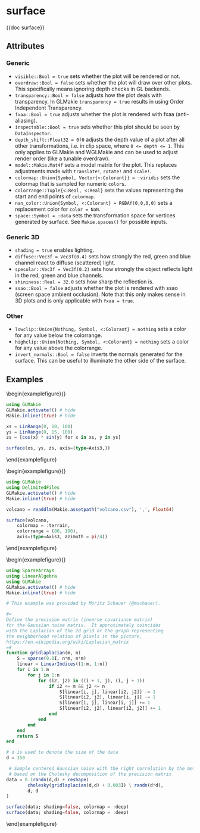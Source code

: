 # surface

{{doc surface}}

## Attributes

### Generic

- `visible::Bool = true` sets whether the plot will be rendered or not.
- `overdraw::Bool = false` sets whether the plot will draw over other plots. This specifically means ignoring depth checks in GL backends.
- `transparency::Bool = false` adjusts how the plot deals with transparency. In GLMakie `transparency = true` results in using Order Independent Transparency.
- `fxaa::Bool = true` adjusts whether the plot is rendered with fxaa (anti-aliasing).
- `inspectable::Bool = true` sets whether this plot should be seen by `DataInspector`.
- `depth_shift::Float32 = 0f0` adjusts the depth value of a plot after all other transformations, i.e. in clip space, where `0 <= depth <= 1`. This only applies to GLMakie and WGLMakie and can be used to adjust render order (like a tunable overdraw). 
- `model::Makie.Mat4f` sets a model matrix for the plot. This replaces adjustments made with `translate!`, `rotate!` and `scale!`.
- `colormap::Union{Symbol, Vector{<:Colorant}} = :viridis` sets the colormap that is sampled for numeric `color`s.
- `colorrange::Tuple{<:Real, <:Real}` sets the values representing the start and end points of `colormap`.
- `nan_color::Union{Symbol, <:Colorant} = RGBAf(0,0,0,0)` sets a replacement color for `color = NaN`.
- `space::Symbol = :data` sets the transformation space for vertices generated by surface. See `Makie.spaces()` for possible inputs.

### Generic 3D

- `shading = true` enables lighting.
- `diffuse::Vec3f = Vec3f(0.4)` sets how strongly the red, green and blue channel react to diffuse (scattered) light. 
- `specular::Vec3f = Vec3f(0.2)` sets how strongly the object reflects light in the red, green and blue channels.
- `shininess::Real = 32.0` sets how sharp the reflection is.
- `ssao::Bool = false` adjusts whether the plot is rendered with ssao (screen space ambient occlusion). Note that this only makes sense in 3D plots and is only applicable with `fxaa = true`.

### Other

- `lowclip::Union{Nothing, Symbol, <:Colorant} = nothing` sets a color for any value below the colorrange.
- `highclip::Union{Nothing, Symbol, <:Colorant} = nothing` sets a color for any value above the colorrange.
- `invert_normals::Bool = false` inverts the normals generated for the surface. This can be useful to illuminate the other side of the surface.


## Examples

\begin{examplefigure}{}
```julia
using GLMakie
GLMakie.activate!() # hide
Makie.inline!(true) # hide

xs = LinRange(0, 10, 100)
ys = LinRange(0, 15, 100)
zs = [cos(x) * sin(y) for x in xs, y in ys]

surface(xs, ys, zs, axis=(type=Axis3,))
```
\end{examplefigure}

\begin{examplefigure}{}
```julia
using GLMakie
using DelimitedFiles
GLMakie.activate!() # hide
Makie.inline!(true) # hide

volcano = readdlm(Makie.assetpath("volcano.csv"), ',', Float64)

surface(volcano,
    colormap = :terrain,
    colorrange = (80, 190),
    axis=(type=Axis3, azimuth = pi/4))
```
\end{examplefigure}

\begin{examplefigure}{}
```julia
using SparseArrays
using LinearAlgebra
using GLMakie
GLMakie.activate!() # hide
Makie.inline!(true) # hide

# This example was provided by Moritz Schauer (@mschauer).

#=
Define the precision matrix (inverse covariance matrix)
for the Gaussian noise matrix.  It approximately coincides
with the Laplacian of the 2d grid or the graph representing
the neighborhood relation of pixels in the picture,
https://en.wikipedia.org/wiki/Laplacian_matrix
=#
function gridlaplacian(m, n)
    S = sparse(0.0I, n*m, n*m)
    linear = LinearIndices((1:m, 1:n))
    for i in 1:m
        for j in 1:n
            for (i2, j2) in ((i + 1, j), (i, j + 1))
                if i2 <= m && j2 <= n
                    S[linear[i, j], linear[i2, j2]] -= 1
                    S[linear[i2, j2], linear[i, j]] -= 1
                    S[linear[i, j], linear[i, j]] += 1
                    S[linear[i2, j2], linear[i2, j2]] += 1
                end
            end
        end
    end
    return S
end

# d is used to denote the size of the data
d = 150

 # Sample centered Gaussian noise with the right correlation by the method
 # based on the Cholesky decomposition of the precision matrix
data = 0.1randn(d,d) + reshape(
        cholesky(gridlaplacian(d,d) + 0.003I) \ randn(d*d),
        d, d
)

surface(data; shading=false, colormap = :deep)
surface(data; shading=false, colormap = :deep)
```
\end{examplefigure}
